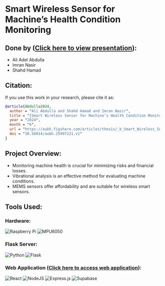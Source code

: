 # Smart Wireless Sensor for Machine’s Health Condition Monitoring

## Done by ([Click here to view presentation](https://www.canva.com/design/DAGBkkvdBTg/qTvsP044nI8AJt9UM_PMbw/view?utm_content=DAGBkkvdBTg&utm_campaign=designshare&utm_medium=link&utm_source=editor)):

- Ali Adel Abdulla
- Imran Nasir
- Shahd Hamad

## Citation:

If you use this work in your research, please cite it as:

```bibtex
@article{Abdulla2024,
  author = "Ali Abdulla and Shahd Hamad and Imran Nasir",
  title = "{Smart Wireless Sensor for Machine’s Health Condition Monitoring}",
  year = "2024",
  month = "6",
  url = "https://aubh.figshare.com/articles/thesis/_b_Smart_Wireless_Sensor_for_Machine_s_b_b_Health_Condition_Monitoring_b_/25997221",
  doi = "10.58014/aubh.25997221.v1"
}
```

## Project Overview:
- Monitoring machine health is crucial for minimizing risks and financial losses.
- Vibrational analysis is an effective method for evaluating machine conditions.
- MEMS sensors offer affordability and are suitable for wireless smart sensors.

## Tools Used:
### Hardware:
![Raspberry Pi](https://img.shields.io/badge/Raspberry%20Pi-%23C51A4A.svg?style=for-the-badge&logo=raspberry%20pi&logoColor=white) 
![MPU6050](https://img.shields.io/badge/MPU6050-%230A0A0A.svg?style=for-the-badge)

### Flask Server:
![Python](https://img.shields.io/badge/python-%2314354C.svg?style=for-the-badge&logo=python&logoColor=white) 
![Flask](https://img.shields.io/badge/Flask-%23000.svg?style=for-the-badge&logo=flask&logoColor=white)

### Web Application ([Click here to access web application](https://project-machine-health-monitoring.github.io/capstone/)):
![React](https://img.shields.io/badge/react-%2320232a.svg?style=for-the-badge&logo=react&logoColor=%2361DAFB) 
![NodeJS](https://img.shields.io/badge/node.js-6DA55F?style=for-the-badge&logo=node.js&logoColor=white) 
![Express.js](https://img.shields.io/badge/express.js-%23404d59.svg?style=for-the-badge&logo=express&logoColor=%2361DAFB) 
![Supabase](https://img.shields.io/badge/Supabase-3ECF8E?style=for-the-badge&logo=supabase&logoColor=white) 
